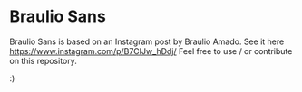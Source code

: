 # Braulio Sans

Braulio Sans is based on an Instagram post by Braulio Amado. See it here https://www.instagram.com/p/B7CIJw_hDdj/
Feel free to use / or contribute on this repository.

:)
